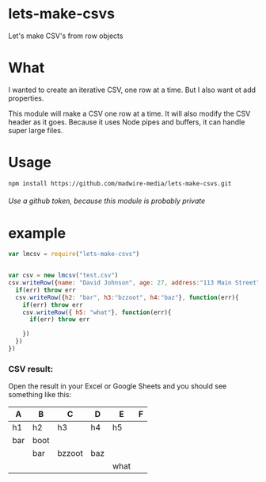 # lets-make-csvs
Let's make CSV's from row objects


# What
I wanted to create an iterative CSV, one row at a time.  But I also want ot add properties.

This module will make a CSV one row at a time. It will also modify the CSV header as it goes. Because it uses Node pipes and buffers, it can handle super large files.  

# Usage

`npm install https://github.com/madwire-media/lets-make-csvs.git`

###### Use a github token, because this module is probably private

# example
```javascript
var lmcsv = require("lets-make-csvs")


var csv = new lmcsv("test.csv")
csv.writeRow({name: "David Johnson", age: 27, address:"113 Main Street"}, function(err){
  if(err) throw err
  csv.writeRow({h2: "bar", h3:"bzzoot", h4:"baz"}, function(err){
    if(err) throw err
    csv.writeRow({ h5: "what"}, function(err){
      if(err) throw err

    })
  })
})
```

### CSV result:
Open the result in your Excel or Google Sheets and you should see something like this:


| A   | B    | C      | D   | E    | F   |
|---  |---   |---     |---  |---   |---  |
| h1  | h2   | h3     | h4  | h5   |     |
| bar | boot |        |     |      |     |
|     | bar  | bzzoot | baz |      |     |
|     |      |        |     | what |     |
